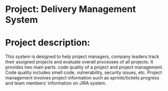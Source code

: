 # Project: Delivery Management System

# Project description:

This system is designed to help project managers, company leaders track their assigned projects and evaluate overall processes of all projects. It provides two main parts: code quality of a project and project management. Code quality includes smell code, vulnerability, security issues, etc. Project management involves project information such as sprints/tickets progress and team members’ information on JIRA system.
